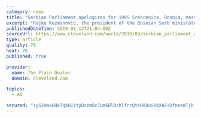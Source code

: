 ```yaml
---
category: news
title: "Serbian Parliament apologizes for 1995 Srebrenica, Bosnia, massacre; President Boris Tadic says it strengthens links to EU"
excerpt: "Rajko Kuzmanovic, the president of the Bosnian Serb ministate, said the declaration was \"unacceptable and counterproductive.\" Associated Press writers Jovana Gec in Belgrade, Irena Gajic in Banja Luka, Bosnia-Herzegovina contributed to this report."
publishedDateTime: 2019-01-12T21:04:00Z
sourceUrl: https://www.cleveland.com/world/2010/03/serbian_parliament_apologizes.html
type: article
quality: 76
heat: 76
published: true

provider:
  name: The Plain Dealer
  domain: cleveland.com

topics:
  - AI

secured: "+ySJHmx6QkTqbH1YtyDczm8c7Um6Bl0chlfrrQtXHR8uSkbXAF+DfneaWTjhTnX7fhO3wtaXRN/eR9KsYr8Zp8dpf5MHN2ZGWj0JKbdny0zjzeP6N0Ke+OqGUXFGi5C1z+YwkOnA50EePtWDvhEQJUqnLe2nOw7TIvjbCjbD9dWrBKfZSnAYfC703obUxex37URiRtxkGtdCr3FFO67tbhr91XeVyL2ylY11vSLmBnc1JdqS9+n0Xe+2NXZqGdNejR7m1TmKquTfkzUtSA2OwhFHVc0eVUqRIzBClBEbIPjFhX96qfO6AQcOxgdmuI7c;6SpnfbVaLsRBIExs4Nm33g=="
---
```



